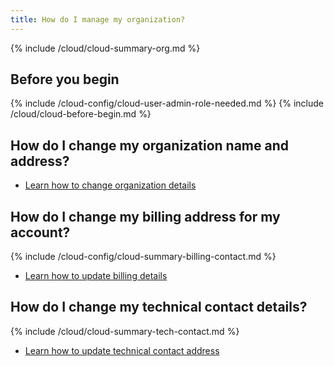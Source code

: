 ```yaml
---
title: How do I manage my organization?
---
```


{% include /cloud/cloud-summary-org.md %}

## Before you begin

{% include /cloud-config/cloud-user-admin-role-needed.md %}
{% include /cloud/cloud-before-begin.md %}

## How do I change my organization name and address?

* [Learn how to change organization details](/cloud/cloud-configuration/cloud-org-address)

## How do I change my billing address for my account?

{% include /cloud-config/cloud-summary-billing-contact.md %}

* [Learn how to update billing details](/cloud/cloud-configuration/cloud-org-update-billing)

## How do I change my technical contact details?

{% include /cloud/cloud-summary-tech-contact.md %}

* [Learn how to update technical contact address](/cloud/cloud-configuration/cloud-org-update-tech-contact)
